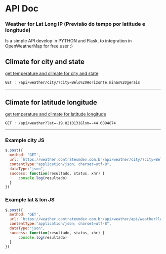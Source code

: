 # API Doc
### Weather for Lat Long IP (Previsão do tempo por latitude e longitude)
Is a simple API develop in PYTHON and Flask, to integration in OpenWeatherMap for free user :)
## Climate for city and state
<u>get temperature and climate for city and state </u>

``GET : /api/weather/city/?city=Belo%20Horizonte,minas%20gerais``
<hr>

## Climate for latitude longitude
<u>get temperature and climate for latitude longitude </u>

``GET : /api/weather?lat=-19.8218131&lon=-44.0094874``
<hr>

### Example city JS

```javascript
$.post({
  method: 'GET',
  url: `https://weather.contrateumdev.com.br/api/weather/city/?city=Belo%20Horizonte,minas%20gerais`,
  contentType:"application/json; charset=utf-8",
  dataType:"json",
  success: function(resultado, status, xhr) {
      console.log(resultado)
  }
}) 
```

### Example lat & lon JS

```javascript
$.post({
  method: 'GET',
  url: `https://weather.contrateumdev.com.br/api/weather/api/weather?lat=-19.8218131&lon=-44.0094874`,
  contentType:"application/json; charset=utf-8",
  dataType:"json",
  success: function(resultado, status, xhr) {
      console.log(resultado)
  }
}) 

```